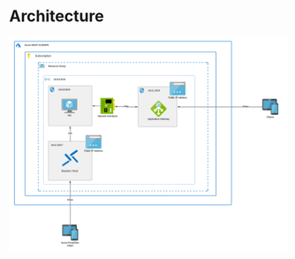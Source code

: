 # Architecture
![Architecture](https://github.com/infracsademos/terraform/blob/main/architectures/architecture_2/img/application_gateway.png)
